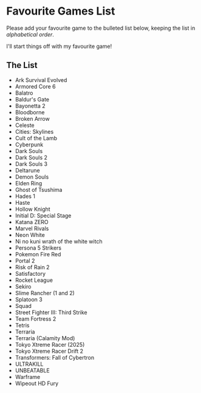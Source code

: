 # Favourite Games List

Please add your favourite game to the bulleted list below, keeping the list in *alphabetical order*.

I'll start things off with my favourite game!

## The List

* Ark Survival Evolved
* Armored Core 6
* Balatro
* Baldur's Gate
* Bayonetta 2
* Bloodborne
* Broken Arrow
* Celeste
* Cities: Skylines
* Cult of the Lamb
* Cyberpunk
* Dark Souls
* Dark Souls 2
* Dark Souls 3
* Deltarune
* Demon Souls
* Elden Ring
* Ghost of Tsushima
* Hades 1
* Haste
* Hollow Knight
* Initial D: Special Stage
* Katana ZERO
* Marvel Rivals
* Neon White
* Ni no kuni wrath of the white witch
* Persona 5 Strikers
* Pokemon Fire Red
* Portal 2
* Risk of Rain 2
* Satisfactory
* Rocket League
* Sekiro
* Slime Rancher  (1 and 2)
* Splatoon 3
* Squad
* Street Fighter III: Third Strike
* Team Fortress 2
* Tetris
* Terraria
* Terraria (Calamity Mod)
* Tokyo Xtreme Racer (2025)
* Tokyo Xtreme Racer Drift 2
* Transformers: Fall of Cybertron
* ULTRAKILL
* UNBEATABLE
* Warframe
* Wipeout HD Fury
